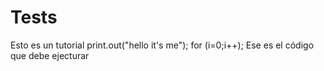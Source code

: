# Tests

Esto es un tutorial
	print.out("hello it's me");
	for (i=0;i++);
Ese es el código que debe ejecturar
